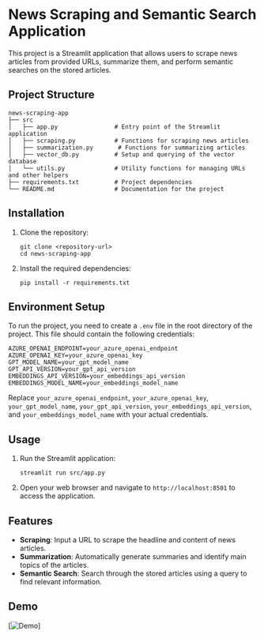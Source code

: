 # News Scraping and Semantic Search Application

This project is a Streamlit application that allows users to scrape news articles from provided URLs, summarize them, and perform semantic searches on the stored articles. 

## Project Structure

```
news-scraping-app
├── src
│   ├── app.py                # Entry point of the Streamlit application
│   ├── scraping.py           # Functions for scraping news articles
│   ├── summarization.py       # Functions for summarizing articles
│   ├── vector_db.py          # Setup and querying of the vector database
│   └── utils.py              # Utility functions for managing URLs and other helpers
├── requirements.txt          # Project dependencies
└── README.md                 # Documentation for the project
```

## Installation

1. Clone the repository:
   ```
   git clone <repository-url>
   cd news-scraping-app
   ```

2. Install the required dependencies:
   ```
   pip install -r requirements.txt
   ```

## Environment Setup

To run the project, you need to create a `.env` file in the root directory of the project. This file should contain the following credentials:

```
AZURE_OPENAI_ENDPOINT=your_azure_openai_endpoint
AZURE_OPENAI_KEY=your_azure_openai_key
GPT_MODEL_NAME=your_gpt_model_name
GPT_API_VERSION=your_gpt_api_version
EMBEDDINGS_API_VERSION=your_embeddings_api_version
EMBEDDINGS_MODEL_NAME=your_embeddings_model_name
```

Replace `your_azure_openai_endpoint`, `your_azure_openai_key`, `your_gpt_model_name`, `your_gpt_api_version`, `your_embeddings_api_version`, and `your_embeddings_model_name` with your actual credentials.

## Usage

1. Run the Streamlit application:
   ```
   streamlit run src/app.py
   ```

2. Open your web browser and navigate to `http://localhost:8501` to access the application.

## Features

- **Scraping**: Input a URL to scrape the headline and content of news articles.
- **Summarization**: Automatically generate summaries and identify main topics of the articles.
- **Semantic Search**: Search through the stored articles using a query to find relevant information.

## Demo
[![Demo]([https://share.gifyoutube.com/KzB6Gb.gif](https://media4.giphy.com/media/v1.Y2lkPTc5MGI3NjExeTEwODdwdWVtcm9tNXJoMG8ycXMwdDI5eWZkY2xkZmZobGlhYTQ2YyZlcD12MV9pbnRlcm5hbF9naWZfYnlfaWQmY3Q9Zw/ilwk6V6RTjPbrWaFZZ/giphy.gif))]
